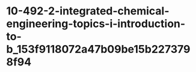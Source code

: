 # 10-492-2-integrated-chemical-engineering-topics-i-introduction-to-b_153f9118072a47b09be15b2273798f94